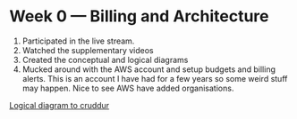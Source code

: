 # Week 0 — Billing and Architecture
1. Participated in the live stream.
2. Watched the supplementary videos
3. Created the conceptual and logical diagrams
4. Mucked around with the AWS account and setup budgets and billing alerts.  This is an account I have had for a few years so some weird stuff may happen. Nice to see AWS have added organisations.

[Logical diagram to cruddur]([https://link-url-here.org](https://lucid.app/lucidchart/65b6dc04-0e1f-4f73-b03e-cb287b6826d8/edit?viewport_loc=-19%2C50%2C2134%2C1025%2C0_0&invitationId=inv_31699d85-2632-4cd4-8139-f232befed868))
